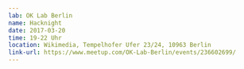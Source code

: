 ```yaml
---
lab: OK Lab Berlin
name: Hacknight
date: 2017-03-20
time: 19-22 Uhr
location: Wikimedia, Tempelhofer Ufer 23/24, 10963 Berlin
link-url: https://www.meetup.com/OK-Lab-Berlin/events/236602699/
---
```

